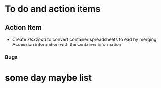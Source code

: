 
# To do and action items

## Action Item

+ Create _xlsx2ead_ to convert container spreadsheets to ead by merging Accession information with the container information

### Bugs

# some day maybe list

